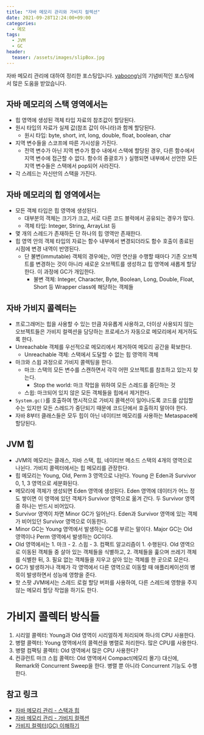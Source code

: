 ```yaml
---
title: "자바 메모리 관리와 가비지 컬렉션"
date: 2021-09-28T12:24:00+09:00
categories:
  - 메모
tags:
  - JVM
  - GC
header:
  teaser: /assets/images/slipBox.jpg
---
```

자바 메모리 관리에 대하여 정리한 포스팅입니다. [yaboong][main]님의 기념비적인 포스팅에서 많은 도움을 받았습니다. 

## 자바 메모리의 스택 영역에서는
* 힙 영역에 생성된 객체 타입 자료의 참조값이 할당된다. 
* 원시 타입의 자료가 실제 값(참조 값이 아니라)과 함께 할당된다.
  * 원시 타입: byte, short, int, long, double, float, boolean, char
* 지역 변수들을 스코프에 따른 가시성을 가진다.
  * 전역 변수가 아닌 지역 변수가 함수 내에서 스택에 할당된 경우, 다른 함수에서 지역 변수에 접근할 수 없다. 함수의 중괄호가 `}` 실행되면 내부에서 선언한 모든 지역 변수들은 스택에서 pop되어 사라진다. 
* 각 스레드는 자신만의 스택을 가진다. 

## 자바 메모리의 힙 영역에서는
* 모든 객체 타입은 힙 영역에 생성된다. 
  * 대부분의 객체는 크기가 크고, 서로 다른 코드 블럭에서 공유되는 경우가 많다.
  * 객체 타입: Integer, String, ArrayList 등
* 몇 개의 스레드가 존재하든 단 하나의 힙 영역만 존재한다. 
* 힙 영역 안의 객체 타입의 자료는 함수 내부에서 변경되더라도 함수 호출이 종료된 시점에 변경 내역이 반영된다. 
  * 단 불변(immutable) 객체의 경우에는, 어떤 연산을 수행할 때마다 기존 오브젝트를 변경하는 것이 아니라 새로운 오브젝트를 생성하고 힙 영역에 새롭게 할당한다. 이 과정에 GC가 개입한다. 
    * 불변 객체: Integer, Character, Byte, Boolean, Long, Double, Float, Short 등 Wrapper class에 해당하는 객체들

## 자바 가비지 콜렉터는
* 프로그래머는 힙을 사용할 수 있는 만큼 자유롭게 사용하고, 더이상 사용되지 않는 오브젝트들은 가비지 컬렉션을 담당하는 프로세스가 자동으로 메모리에서 제거하도록 한다. 
* Unreachable 객체를 우선적으로 메모리에서 제거하여 메모리 공간을 확보한다. 
  * Unreachable 객체: 스택에서 도달할 수 없는 힙 영역의 객체
* 마크와 스윕 과정으로 가비지 콜렉팅을 한다. 
  * 마크: 스택의 모든 변수를 스캔하면서 각각 어떤 오브젝트를 참조하고 있는지 찾는다.
    * Stop the world: 마크 작업을 위하여 모든 스레드를 중단하는 것
  * 스윕: 마크되어 있지 않은 모든 객체들을 힙에서 제거한다. 
* `System.gc()`를 호출하여 명시적으로 가비지 콜렉션이 일어나도록 코드를 삽입할 수는 있지만 모든 스레드가 중단되기 때문에 코드단에서 호출하지 말아야 한다. 
* 자바 8부터 클래스들은 모두 힙이 아닌 네이티브 메모리를 사용하는 Metaspace에 할당된다. 

## JVM 힙
* JVM의 메모리는 클래스, 자바 스택, 힙, 네이티브 메소드 스택의 4개의 영역으로 나뉜다. 가비지 콜렉터에서는 힙 메모리를 관장한다.
* 힙 메모리는 Young, Old, Perm 3 영역으로 나뉜다. Young 은 Eden과 Survivor 0, 1, 3 영역으로 세분화된다. 
* 메모리에 객체가 생성되면 Eden 영역에 생성된다. Eden 영역에 데이터가 어느 정도 쌓이면 이 영역에 있던 객체가 Survivor 영역으로 옮겨 간다. 두 Survivor 영역 중 하나는 반드시 비어있다. 
* Survivor 영역이 차면 Minor GC가 일어난다. Eden과 Survivor 영역에 있는 객체가 비어있던 Survivor 영역으로 이동한다. 
* Minor GC는 Young 영역에서 발생하는 GC를 부르는 말이다. Major GC는 Old 영역이나 Perm 영역에서 발생하는 GC이다. 
* Old 영역에서는 1. 마크 - 2. 스윕 - 3. 컴팩트 알고리즘이 1. 수행된다. Old 영역으로 이동된 객체들 중 살아 있는 객체들을 식별하고, 2. 객체들을 훑으며 쓰레기 객체를 식별한 뒤, 3. 필요 없는 객체들을 지우고 살아 있는 객체를 한 곳으로 모은다. 
* GC가 발생하거나 객체가 각 영역에서 다른 영역으로 이동할 때 애플리케이션의 병목이 발생하면서 성능에 영향을 준다. 
* 핫 스팟 JVM에서는 스레드 로컬 할당 버퍼를 사용하여, 다른 스레드에 영향을 주지 않는 메모리 할당 작업을 하기도 한다. 

# 가비지 콜렉터 방식들
1. 시리얼 콜렉터: Young과 Old 영역이 시리얼하게 처리되며 하나의 CPU 사용한다.
2. 병렬 콜렉터: Young 영역에서의 콜렉션을 병렬로 처리한다. 많은 CPU를 사용한다.
3. 병렬 컴팩팅 콜렉터: Old 영역에서 많은 CPU 사용한다?
4. 컨큐런트 마크 스윕 콜렉터: Old 영역에서 Compact(메모리 몰기) 대신에, Remark와 Concurrent Sweep을 한다. 병렬 뿐 아니라 Concurrent 기능도 수행한다. 

## 참고 링크
* [자바 메모리 관리 - 스택과 힙][yaboong-blog-memory-management]
* [자바 메모리 관리 - 가비지 컬렉션][yaboong-blog-garbage-collection]
* [가비지 컬렉터(GC) 이해하기][gc+]

[main]: https://yaboong.github.io/
[yaboong-blog-memory-management]: https://yaboong.github.io/java/2018/05/26/java-memory-management/
[yaboong-blog-garbage-collection]: https://yaboong.github.io/java/2018/06/09/java-garbage-collection/
[gc+]: https://12bme.tistory.com/57